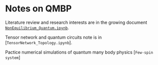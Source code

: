 # Notes on QMBP
Literature review and research interests are in the growing document [`NonEquilibrium_Quantum.ipynb`](https://github.com/JSKao/Computational-Quantum-Many-Body-Physics/blob/main/NonEquilibrium_Quantum.ipynb). 

Tensor network and quantum circuits note is in [`TensorNetwork_Topology.ipynb`].

Pactice numerical simulations of quantum many body physics [`Few-spin system`]
